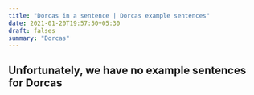 ```yaml
---
title: "Dorcas in a sentence | Dorcas example sentences"
date: 2021-01-20T19:57:50+05:30
draft: falses
summary: "Dorcas"
---
```

## Unfortunately, we have no example sentences for Dorcas                 
